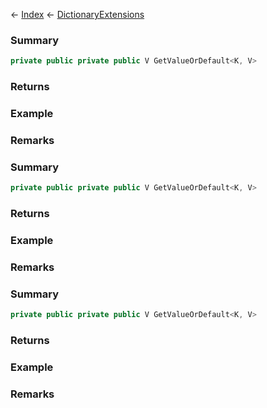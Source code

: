 ← [Index](Api-Index) ← [DictionaryExtensions](System.Collections.Generic.DictionaryExtensions)

### Summary

```csharp
private public private public V GetValueOrDefault<K, V>
```

### Returns

### Example

### Remarks

### Summary

```csharp
private public private public V GetValueOrDefault<K, V>
```

### Returns

### Example

### Remarks

### Summary

```csharp
private public private public V GetValueOrDefault<K, V>
```

### Returns

### Example

### Remarks

